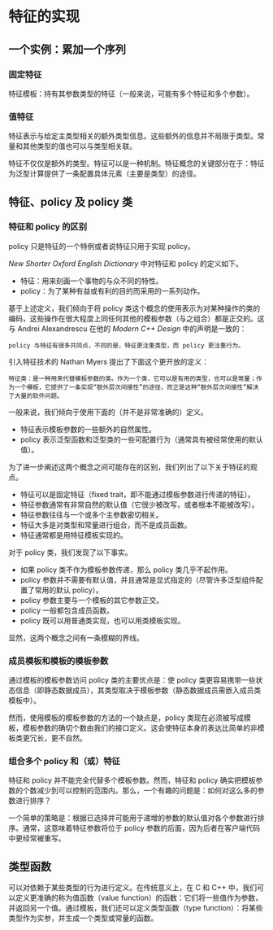 # 特征的实现

## 一个实例：累加一个序列

### 固定特征

特征模板：持有其参数类型的特征（一般来说，可能有多个特征和多个参数）。

### 值特征

特征表示与给定主类型相关的额外类型信息。这些额外的信息并不局限于类型。常量和其他类型的值也可以与类型相关联。

特征不仅仅是额外的类型。特征可以是一种机制。特征概念的关键部分在于：特征为泛型计算提供了一条配置具体元素（主要是类型）的途径。

## 特征、policy 及 policy 类

### 特征和 policy 的区别

policy 只是特征的一个特例或者说特征只用于实现 policy。

*New Shorter Oxford English Dictionary* 中对特征和 policy 的定义如下。

- 特征：用来刻画一个事物的与众不同的特性。
- policy：为了某种有益或有利的目的而采用的一系列动作。

基于上述定义，我们倾向于将 policy 类这个概念的使用表示为对某种操作的类的编码，这些操作在很大程度上同任何其他的模板参数（与之组合）都是正交的。这与 Andrei Alexandrescu 在他的 *Modern C++ Design* 中的声明是一致的：

    policy 与特征有很多共同点，不同的是，特征更注重类型，而 policy 更注重行为。

引入特征技术的 Nathan Myers 提出了下面这个更开放的定义：

    特征类：是一种用来代替模板参数的类。作为一个类，它可以是有用的类型，也可以是常量；作为一个模板，它提供了一条实现“额外层次间接性”的途径，而正是这种“额外层次间接性”解决了大量的软件问题。

一般来说，我们倾向于使用下面的（并不是非常准确的）定义。

- 特征表示模板参数的一些额外的自然属性。
- policy 表示泛型函数和泛型类的一些可配置行为（通常具有被经常使用的默认值）。

为了进一步阐述这两个概念之间可能存在的区别，我们列出了以下关于特征的观点。

- 特征可以是固定特征（fixed trait，即不能通过模板参数进行传递的特征）。
- 特征参数通常有非常自然的默认值（它很少被改写，或者根本不能被改写）。
- 特征参数往往与一个或多个主参数密切相关。
- 特征大多是对类型和常量进行组合，而不是成员函数。
- 特征通常都是用特征模板实现的。

对于 policy 类，我们发现了以下事实。

- 如果 policy 类不作为模板参数传递，那么 policy 类几乎不起作用。
- policy 参数并不需要有默认值，并且通常是显式指定的（尽管许多泛型组件配置了常用的默认 policy）。
- policy 参数主要与一个模板的其它参数正交。
- policy 一般都包含成员函数。
- policy 既可以用普通类实现，也可以用类模板实现。

显然，这两个概念之间有一条模糊的界线。

### 成员模板和模板的模板参数

通过模板的模板参数访问 policy 类的主要优点是：使 policy 类更容易携带一些状态信息（即静态数据成员），其类型取决于模板参数（静态数据成员需嵌入成员类模板中）。

然而，使用模板的模板参数的方法的一个缺点是，policy 类现在必须被写成模板，模板参数的确切个数由我们的接口定义。这会使特征本身的表达比简单的非模板类更冗长，更不自然。

### 组合多个 policy 和（或）特征

特征和 policy 并不能完全代替多个模板参数。然而，特征和 policy 确实把模板参数的个数减少到可以控制的范围内。那么，一个有趣的问题是：如何对这么多的参数进行排序？

一个简单的策略是：根据已选择并可能用于递增的参数的默认值对各个参数进行排序。通常，这意味着特征参数将位于 policy 参数的后面，因为后者在客户端代码中更经常被重写。

## 类型函数

可以对依赖于某些类型的行为进行定义。在传统意义上，在 C 和 C++ 中，我们可以定义更准确的称为值函数（value function）的函数：它们将一些值作为参数，并返回另一个值。通过模板，我们还可以定义类型函数（type function）：将某些类型作为实参，并生成一个类型或常量的函数。

